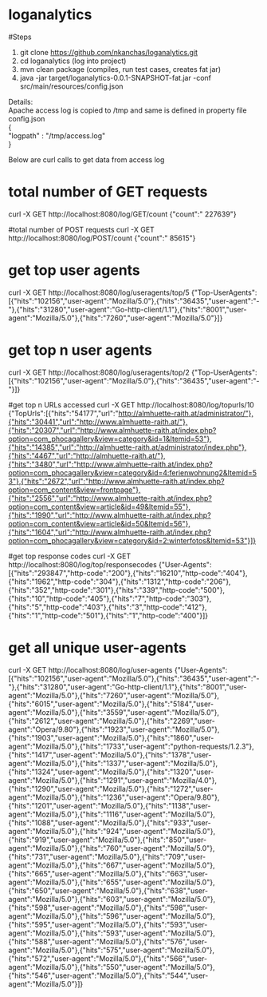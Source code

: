 # loganalytics

#Steps 
1) git clone https://github.com/nkanchas/loganalytics.git  
2) cd loganalytics (log into project)  
3) mvn clean package  (compiles, run test cases, creates fat jar)  
4) java -jar target/loganalytics-0.0.1-SNAPSHOT-fat.jar  -conf src/main/resources/config.json  

Details:  
Apache access log is copied to /tmp and same is defined in property file  
config.json  
   {  
     "logpath" : "/tmp/access.log"  
   }  




Below are curl calls to get data from access log  

# total number of GET requests
curl -X GET http://localhost:8080/log/GET/count
{"count":"  227639"}

#total number of POST requests
curl -X GET http://localhost:8080/log/POST/count
{"count":"   85615"}

# get top user agents
curl -X GET http://localhost:8080/log/useragents/top/5
{"Top-UserAgents":[{"hits":"102156","user-agent":"Mozilla/5.0"},{"hits":"36435","user-agent":"-"},{"hits":"31280","user-agent":"Go-http-client/1.1"},{"hits":"8001","user-agent":"Mozilla/5.0"},{"hits":"7260","user-agent":"Mozilla/5.0"}]}

# get top n user agents
curl -X GET http://localhost:8080/log/useragents/top/2
{"Top-UserAgents":[{"hits":"102156","user-agent":"Mozilla/5.0"},{"hits":"36435","user-agent":"-"}]}

#get top n URLs accessed
curl -X GET http://localhost:8080/log/topurls/10
{"TopUrls":[{"hits":"54177","url":"http://almhuette-raith.at/administrator/"},{"hits":"30441","url":"http://www.almhuette-raith.at/"},{"hits":"20307","url":"http://www.almhuette-raith.at/index.php?option=com_phocagallery&view=category&id=1&Itemid=53"},{"hits":"14385","url":"http://almhuette-raith.at/administrator/index.php"},{"hits":"4467","url":"http://almhuette-raith.at/"},{"hits":"3480","url":"http://www.almhuette-raith.at/index.php?option=com_phocagallery&view=category&id=4:ferienwohnung2&Itemid=53"},{"hits":"2672","url":"http://www.almhuette-raith.at/index.php?option=com_content&view=frontpage"},{"hits":"2556","url":"http://www.almhuette-raith.at/index.php?option=com_content&view=article&id=49&Itemid=55"},{"hits":"1990","url":"http://www.almhuette-raith.at/index.php?option=com_content&view=article&id=50&Itemid=56"},{"hits":"1604","url":"http://www.almhuette-raith.at/index.php?option=com_phocagallery&view=category&id=2:winterfotos&Itemid=53"}]}

#get top response codes
curl -X GET http://localhost:8080/log/top/responsecodes
{"User-Agents":[{"hits":"293847","http-code":"200"},{"hits":"16210","http-code":"404"},{"hits":"1962","http-code":"304"},{"hits":"1312","http-code":"206"},{"hits":"352","http-code":"301"},{"hits":"339","http-code":"500"},{"hits":"10","http-code":"405"},{"hits":"7","http-code":"303"},{"hits":"5","http-code":"403"},{"hits":"3","http-code":"412"},{"hits":"1","http-code":"501"},{"hits":"1","http-code":"400"}]}

# get all unique user-agents
curl -X GET http://localhost:8080/log/user-agents
{"User-Agents":[{"hits":"102156","user-agent":"Mozilla/5.0"},{"hits":"36435","user-agent":"-"},{"hits":"31280","user-agent":"Go-http-client/1.1"},{"hits":"8001","user-agent":"Mozilla/5.0"},{"hits":"7260","user-agent":"Mozilla/5.0"},{"hits":"6015","user-agent":"Mozilla/5.0"},{"hits":"5184","user-agent":"Mozilla/5.0"},{"hits":"3559","user-agent":"Mozilla/5.0"},{"hits":"2612","user-agent":"Mozilla/5.0"},{"hits":"2269","user-agent":"Opera/9.80"},{"hits":"1923","user-agent":"Mozilla/5.0"},{"hits":"1903","user-agent":"Mozilla/5.0"},{"hits":"1860","user-agent":"Mozilla/5.0"},{"hits":"1733","user-agent":"python-requests/1.2.3"},{"hits":"1417","user-agent":"Mozilla/5.0"},{"hits":"1378","user-agent":"Mozilla/5.0"},{"hits":"1337","user-agent":"Mozilla/5.0"},{"hits":"1324","user-agent":"Mozilla/5.0"},{"hits":"1320","user-agent":"Mozilla/5.0"},{"hits":"1291","user-agent":"Mozilla/4.0"},{"hits":"1290","user-agent":"Mozilla/5.0"},{"hits":"1272","user-agent":"Mozilla/5.0"},{"hits":"1236","user-agent":"Opera/9.80"},{"hits":"1201","user-agent":"Mozilla/5.0"},{"hits":"1138","user-agent":"Mozilla/5.0"},{"hits":"1116","user-agent":"Mozilla/5.0"},{"hits":"1088","user-agent":"Mozilla/5.0"},{"hits":"933","user-agent":"Mozilla/5.0"},{"hits":"924","user-agent":"Mozilla/5.0"},{"hits":"919","user-agent":"Mozilla/5.0"},{"hits":"850","user-agent":"Mozilla/5.0"},{"hits":"760","user-agent":"Mozilla/5.0"},{"hits":"731","user-agent":"Mozilla/5.0"},{"hits":"709","user-agent":"Mozilla/5.0"},{"hits":"667","user-agent":"Mozilla/5.0"},{"hits":"665","user-agent":"Mozilla/5.0"},{"hits":"663","user-agent":"Mozilla/5.0"},{"hits":"655","user-agent":"Mozilla/5.0"},{"hits":"650","user-agent":"Mozilla/5.0"},{"hits":"638","user-agent":"Mozilla/5.0"},{"hits":"603","user-agent":"Mozilla/5.0"},{"hits":"598","user-agent":"Mozilla/5.0"},{"hits":"598","user-agent":"Mozilla/5.0"},{"hits":"596","user-agent":"Mozilla/5.0"},{"hits":"595","user-agent":"Mozilla/5.0"},{"hits":"593","user-agent":"Mozilla/5.0"},{"hits":"593","user-agent":"Mozilla/5.0"},{"hits":"588","user-agent":"Mozilla/5.0"},{"hits":"576","user-agent":"Mozilla/5.0"},{"hits":"575","user-agent":"Mozilla/5.0"},{"hits":"572","user-agent":"Mozilla/5.0"},{"hits":"566","user-agent":"Mozilla/5.0"},{"hits":"550","user-agent":"Mozilla/5.0"},{"hits":"546","user-agent":"Mozilla/5.0"},{"hits":"544","user-agent":"Mozilla/5.0”}]}



